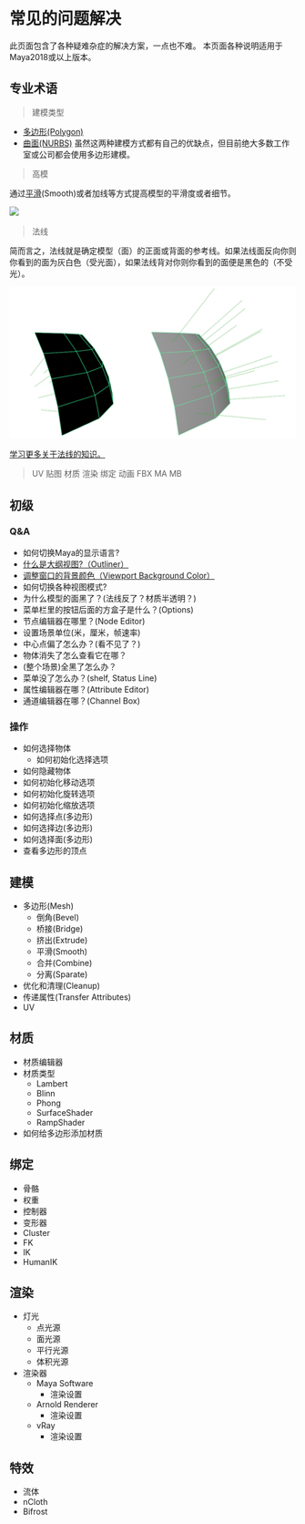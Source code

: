 # 常见的问题解决

此页面包含了各种疑难杂症的解决方案，一点也不难。
本页面各种说明适用于Maya2018或以上版本。

## 专业术语

> 建模类型
+ [多边形(Polygon)](https://help.autodesk.com/view/MAYAUL/2020/CHS/?guid=GUID-7941F97A-36E8-47FE-95D1-71412A3B3017)
+ [曲面(NURBS)](https://help.autodesk.com/view/MAYAUL/2020/CHS/?guid=GUID-735A0B9A-2180-4FB8-9A7B-68F21F306E97)
虽然这两种建模方式都有自己的优缺点，但目前绝大多数工作室或公司都会使用多边形建模。

> 高模

通过[平滑](https://help.autodesk.com/view/MAYAUL/2020/CHS/?guid=GUID-DF6EC285-5436-4FF1-A402-3498014BDE74)(Smooth)或者加线等方式提高模型的平滑度或者细节。

![](https://help.autodesk.com/cloudhelp/2020/CHS/Maya-GettingStarted/images/GUID-5439DA76-275B-4830-B5BA-4A8983B8B286.png)

> 法线

简而言之，法线就是确定模型（面）的正面或背面的参考线。如果法线面反向你则你看到的面为灰白色（受光面），如果法线背对你则你看到的面便是黑色的（不受光）。

![](https://github.com/narutozb/StudyZALE/blob/master/Maya/images/%E9%9D%A2%E6%B3%95%E7%BA%BF_%E6%AD%A3%E5%8F%8D%E9%9D%A2%E5%AF%B9%E6%AF%94.PNG?raw=true)

[学习更多关于法线的知识。](https://help.autodesk.com/view/MAYAUL/2020/CHS/?guid=GUID-9C257D44-924D-4B3F-ADEF-C71FAA98EAB1)

> UV
> 贴图
> 材质
> 渲染
> 绑定
> 动画
> FBX
> MA
> MB
> 

## 初级

### Q&A
+ 如何切换Maya的显示语言?
+ [什么是大纲视图?（Outliner）](https://help.autodesk.com/view/MAYAUL/2020/CHS/?guid=GUID-4B9A9A3A-83C5-445A-95D5-64104BC47406)
+ [调整窗口的背景颜色（Viewport Background Color）](https://knowledge.autodesk.com/zh-hans/support/maya/learn-explore/caas/CloudHelp/cloudhelp/2022/CHS/Maya-Basics/files/GUID-E506209A-CCCD-4886-86EB-0F7825F3003B-htm.html)
+ 如何切换各种视图模式?
+ 为什么模型的面黑了？(法线反了？材质半透明？)
+ 菜单栏里的按钮后面的方盒子是什么？(Options)
+ 节点编辑器在哪里？(Node Editor)
+ 设置场景单位(米，厘米，帧速率)
+ 中心点偏了怎么办？(看不见了？)
+ 物体消失了怎么查看它在哪？
+ (整个场景)全黑了怎么办？
+ 菜单没了怎么办？(shelf, Status Line)
+ 属性编辑器在哪？(Attribute Editor)
+ 通道编辑器在哪？(Channel Box)



### 操作
+ 如何选择物体 
  - 如何初始化选择选项
+ 如何隐藏物体
+ 如何初始化移动选项
+ 如何初始化旋转选项
+ 如何初始化缩放选项
+ 如何选择点(多边形)
+ 如何选择边(多边形)
+ 如何选择面(多边形)
+ 查看多边形的顶点

## 建模

+ 多边形(Mesh)
  - 倒角(Bevel)
  - 桥接(Bridge)
  - 挤出(Extrude)
  - 平滑(Smooth)
  - 合并(Combine)
  - 分离(Sparate)
+ 优化和清理(Cleanup)
+ 传递属性(Transfer Attributes)
+ UV

## 材质
+ 材质编辑器
+ 材质类型
  - Lambert
  - Blinn
  - Phong
  - SurfaceShader
  - RampShader
+ 如何给多边形添加材质

## 绑定
+ 骨骼
+ 权重
+ 控制器
+ 变形器
+ Cluster
+ FK
+ IK
+ HumanIK

## 渲染
+ 灯光
  - 点光源
  - 面光源
  - 平行光源
  - 体积光源
+ 渲染器
  - Maya Software
    - 渲染设置 
  - Arnold Renderer
    - 渲染设置  
  - vRay
    - 渲染设置 

## 特效
+ 流体
+ nCloth
+ Bifrost